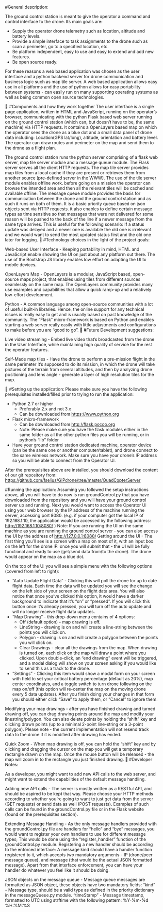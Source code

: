 #General description:

The ground control station is meant to give the operator a command and control interface to the drone.
Its main goals are:
* Supply the operator drone telemetry such as location, altitude and battery levels.
* Provide a simple interface to task assignments to the drone such as scan a perimeter, go to a specified location, etc.
* Be platform independent, easy to use and easy to extend and add new features.
* Be open source ready.

For these reasons a web based application was chosen as the user interface and a python backend server for drone communication and business logic such as map tile server.
A web based application allows easy use in all platforms and the use of python allows for easy portability between systems - can easily run on many supporting operating systems as well as being common open source technologies.



#Components and how they work together
The user interface is a single page application, written in HTML and JavaScript, running on the operator’s browser, communicating with the python Flask based web server running on the ground control station (which can, but doesn’t have to be, the same machine) via HTTP requests.
It contains a OpenLayers based map on which the operator sees the drone as a blue dot and a small data panel of drone data including: Location(GPS lat/long), altitude, orientation and battery level.
The operator can draw routes and perimeter on the map and send them to the drone as a flight plan.


The ground control station runs the python server comprising of a flask web server, map tile server module and a message queue module.
The Flask server serves all the client HTTP requests.
The map tile server provides map tiles from a local cache if they are present or retrieves them from another source (pre-defined server in the WWW). The use of the tile server module enables offline work. before going on a mission the operator can browse the intended area and then all the relevant tiles will be cached and available offline.
The message queue module provides the basis for communication between the drone and the ground control station and as such it runs on both of them.
It is a basic priority queue based on json objects sent via HTTP requests. it also enables to define certain message types as time sensitive so that messages that were not delivered for some reason will be pushed to the back of the line if a newer message from the same type arrives.
This is useful for the following scenario: If a status update was delayed and a newer one is available the old one is irrelevant and we would want to send the most updated status first and the old one later for logging.

#Technology choices in the light of the project goals:

Web-based User Interface - Keeping portability in mind, HTML and JavaScript enable showing the UI on just about any platform out there.
The use of the Bootstrap JS library enables low effort on adapting the UI to mobile devices.

OpenLayers Map - OpenLayers is a modular, JavaScript based, open-source maps project, that enables using tiles from different sources seamlessly on the same map. The OpenLayers community provides many use examples and capabilities that allow a quick ramp-up and a relatively low-effort development.

Python - A common language among open-source communities with a lot of useful built-in libraries. Hence, the online support for any technical issues is really easy to get and is usually based on past knowledge of the community.
The “Flask” micro-framework is based on Python and enables starting a web server really easily with little adjustments and configurations to make before you are “good to go”.

#Future Development suggestions:

Live video streaming - Embed live video that’s broadcasted from the drone in the User Interface, while maintaining high quality of service for the rest the operator features.

Self-Made map tiles - Have the drone to perform a pre-mission flight in the same perimeter it’s supposed to do its mission, in which the drone will take pictures of the terrain from several altitudes, and then by analyzing drone positioning and lens angle -  generate a layer of high resolution tiles for the map.



#Setting up the application:
Please make sure you have the following prerequisites installed/filled prior to trying to run the application:
* Python 2.7 or higher 
  * Preferably 2.x and not 3.x
  * Can be downloaded from https://www.python.org
* Flask micro-framework 
  * Can be downloaded from http://flask.pocoo.org
  * Note: Please make sure you have the flask modules either in the same folder as all the other python files you will be running, or in python’s “lib” folder
* Have your ground control station dedicated machine, operator device (can be the same one or another computer/tablet), and drone connect to the same wireless network. Make sure you have your drone’s IP address so you will be able to connect from the Operator UI.

After the prerequisites above are installed, you should download the content of our git repository from: https://github.com/fselius/GIPdrone/tree/master/QuadCopterServer 

#Running the application:
Assuming you followed the setup instructions above, all you will have to do now is run groundControl.py that you have downloaded from the repository and you will have your ground control server up and running.
Next you would want to access the Operator UI using your web browser by the IP address of the machine running the  server, accessing port 8080. (e.g. if your computer got the local IP of 192.168.1.10, the application would be accessed by the following address: http://192.168.1.10:8080/ )
Note: If you are running the UI on the same machine as you are running the ground control server -  you can also access the UI by the address of http://127.0.0.1:8080/ 
Getting around the UI - 
The first thing you’ll see is a screen with a map on most of it, with an input box on the left for the drone IP. once you will submit that -  the UI will be fully functional and ready to use (get/send data from/to the drone).
The drone would appear on the map as a blue dot.

On the top of the UI you will see a simple menu with the following options (covered from left to right):
* “Auto Update Flight Data” - Clicking this will poll the drone for up to date flight data. Each time the data will be updated you will see the change on the left side of your screen on the flight data area.
You will also notice that once you’ve clicked this option, it would have a darker background to indicate that it’s “on” or “pressed”.
If you will click this button once it’s already pressed, you will turn off the auto update and will no longer receive flight data updates.
* “Map Drawing” - this drop-down menu contains of 4 options:
  * Off (default option) - map drawing is off.
  * LineString - drawing is on and will create a line-string between the points you will click on.
  * Polygon - drawing is on and will create a polygon between the points you will click on.
  * Clear Drawings - clear all the drawings from the map.
	When drawing is turned on, each click on the map will draw a point 
	where you clicked. Upon double-click, an “end drawing” event will be 
	triggered, and a modal dialog will show on your screen asking if you
	would like to send this as a track to the drone.
* “Settings” - Clicking this item would show a modal form on your screen with field to set your critical battery percentage (default as 20%), map center coordinates, and a toggle switch to turn drone following on the map on/off (this option will re-center the map on the moving drone every 5 data updates). After you finish doing your changes in that form you should either click “Save” to apply them, or “Cancel” to ignore them.

Modifying your map drawings - after you have finished drawing and turned drawing off, you can drag drawing points around the map and modify your linestring/polygon. You can also delete points by holding the “shift” key and clicking drawn points (up to a minimal 2-point line-string or a 3-point polygon).
Please note - the current implementation will not resend track data to the drone if it is modified after drawing has ended.

Quick Zoom - When map drawing is off, you can hold the “shift” key and by clicking and dragging the cursor on the map you will get a temporary rectangle drawn on the map. Once the mouse button will be released - the map will zoom in to the rectangle you just finished drawing.

#Developer Notes:

As a developer, you might want to add new API calls to the web server, and might want to extend the capabilities of the default message handling.

Adding new API calls - The server is mostly written as a RESTful API, and should be aspired to be kept that way. Please choose your HTTP methods according to whether you’re going to want to just get data from the server (GET requests) or send data as well (POST requests). Examples of such calls can be found in the groundControl.py file or in the Flask website (found on the prerequisites section).

Extending Message Handling - As the only message handlers provided with the groundControl.py file are handlers for “hello” and “bye” messages, you would want to register your own handlers to use for different message types; This would be done using the “register_handler” function of the groundControl.py module.
Registering a new handler should be according to the enforced interface:
A message kind should have a handler function registered to it, which accepts two mandatory arguments - IP (drone/peer message queue), and message (that would be the actual JSON formatted message). 
Apart from that interface enforcement, you can have your handler do whatever you feel like it should be doing.

JSON objects on the message queue - Message queue messages are formatted as JSON object, these objects have two mandatory fields:
“kind” - Message type, should be a valid type as defined in the priority dictionary in the messageQueue.py module.
“timeStamp” - Message timestamp, formatted to UTC using strftime with the following pattern: %Y-%m-%d %H:%M:%S


